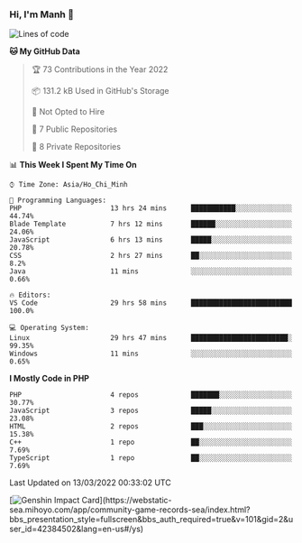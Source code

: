 ### Hi, I'm Manh 👋

<!--START_SECTION:waka-->
![Lines of code](https://img.shields.io/badge/From%20Hello%20World%20I%27ve%20Written-2%20Million%20lines%20of%20code-blue)

**🐱 My GitHub Data** 

> 🏆 73 Contributions in the Year 2022
 > 
> 📦 131.2 kB Used in GitHub's Storage 
 > 
> 🚫 Not Opted to Hire
 > 
> 📜 7 Public Repositories 
 > 
> 🔑 8 Private Repositories  
 > 
📊 **This Week I Spent My Time On** 

```text
⌚︎ Time Zone: Asia/Ho_Chi_Minh

💬 Programming Languages: 
PHP                      13 hrs 24 mins      ███████████░░░░░░░░░░░░░░   44.74% 
Blade Template           7 hrs 12 mins       ██████░░░░░░░░░░░░░░░░░░░   24.06% 
JavaScript               6 hrs 13 mins       █████░░░░░░░░░░░░░░░░░░░░   20.78% 
CSS                      2 hrs 27 mins       ██░░░░░░░░░░░░░░░░░░░░░░░   8.2% 
Java                     11 mins             ░░░░░░░░░░░░░░░░░░░░░░░░░   0.66%

🔥 Editors: 
VS Code                  29 hrs 58 mins      █████████████████████████   100.0%

💻 Operating System: 
Linux                    29 hrs 47 mins      ████████████████████████░   99.35% 
Windows                  11 mins             ░░░░░░░░░░░░░░░░░░░░░░░░░   0.65%

```

**I Mostly Code in PHP** 

```text
PHP                      4 repos             ███████░░░░░░░░░░░░░░░░░░   30.77% 
JavaScript               3 repos             █████░░░░░░░░░░░░░░░░░░░░   23.08% 
HTML                     2 repos             ███░░░░░░░░░░░░░░░░░░░░░░   15.38% 
C++                      1 repo              ██░░░░░░░░░░░░░░░░░░░░░░░   7.69% 
TypeScript               1 repo              ██░░░░░░░░░░░░░░░░░░░░░░░   7.69%

```



 Last Updated on 13/03/2022 00:33:02 UTC
<!--END_SECTION:waka-->

[![Genshin Impact Card](https://api.mn07.xyz/genshin/card/42384502?)](https://webstatic-sea.mihoyo.com/app/community-game-records-sea/index.html?bbs_presentation_style=fullscreen&bbs_auth_required=true&v=101&gid=2&user_id=42384502&lang=en-us#/ys)
